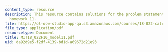 ```yaml
---
content_type: resource
description: This resource contains solutions for the problem statements related to
  homework 11.
file: https://ol-ocw-studio-app-qa.s3.amazonaws.com/courses/18-022-calculus-of-several-variables-fall-2010/da92d9e5f2df4139bd1da69672d21e93_MIT18_022F10_model11.pdf
file_type: application/pdf
resourcetype: Document
title: MIT18_022F10_model11.pdf
uid: da92d9e5-f2df-4139-bd1d-a69672d21e93
---
```

